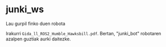 # junki_ws
Lau gurpil finko duen robota

Irakurri `Gida_ll_ROS2_Humble_Hawksbill.pdf`. Bertan, "junki_bot" robotaren azalpen guztiak aurki daitezke.
